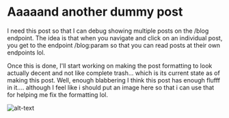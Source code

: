 # Aaaaand another dummy post

I need this post so that I can debug showing multiple posts on the /blog endpoint. The idea is that when you navigate and click on an individual post, you get to the endpoint /blog:param so that you can read posts at their own endpoints lol.

Once this is done, I'll start working on making the post formatting to look actually decent and not like complete trash... which is its current state as of making this post. Well, enough blabbering I think this post has enough flufff in it.... although I feel like i should put an image here so that i can use that for helping me fix the formatting lol.

![alt-text](/static/assets/photo01.jpg)
